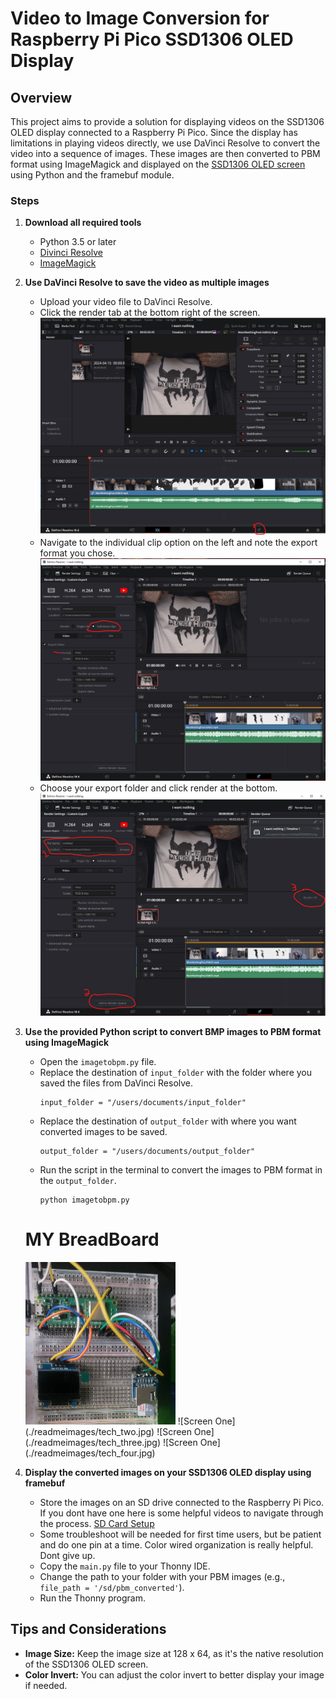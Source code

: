 # Video to Image Conversion for Raspberry Pi Pico SSD1306 OLED Display

## Overview
This project aims to provide a solution for displaying videos on the SSD1306 OLED display connected to a Raspberry Pi Pico. Since the display has limitations in playing videos directly, we use DaVinci Resolve to convert the video into a sequence of images. These images are then converted to PBM format using ImageMagick and displayed on the [SSD1306 OLED screen](https://esphome.io/components/display/ssd1306.html) using Python and the framebuf module.

### Steps
1. **Download all required tools**
   - Python 3.5 or later
   - [Divinci Resolve](https://www.blackmagicdesign.com/products/davinciresolve)
   - [ImageMagick](https://imagemagick.org/index.php)

2. **Use DaVinci Resolve to save the video as multiple images**
   - Upload your video file to DaVinci Resolve.
   - Click the render tab at the bottom right of the screen.
   ![Screen One](./readmeimages/screen_one.png)
   - Navigate to the individual clip option on the left and note the export format you chose.
   ![Screen Two](./readmeimages/screen_two.png)
   - Choose your export folder and click render at the bottom.
   ![Screen Three](./readmeimages/screen_three.png)

3. **Use the provided Python script to convert BMP images to PBM format using ImageMagick**
   - Open the `imagetobpm.py` file.
   - Replace the destination of `input_folder` with the folder where you saved the files from DaVinci Resolve.
     ```
     input_folder = "/users/documents/input_folder"
     ```
   - Replace the destination of `output_folder` with where you want converted images to be saved.
     ```
     output_folder = "/users/documents/output_folder"
     ```
   - Run the script in the terminal to convert the images to PBM format in the `output_folder`.
     ```
     python imagetobpm.py
     ```
   # MY BreadBoard

   <img src="./readmeimages/tech_one.jpg" width="50%">
    ![Screen One](./readmeimages/tech_two.jpg)
    ![Screen One](./readmeimages/tech_three.jpg)
    ![Screen One](./readmeimages/tech_four.jpg)
   


   
5. **Display the converted images on your SSD1306 OLED display using framebuf**
   - Store the images on an SD drive connected to the Raspberry Pi Pico. If you dont have one here is some helpful videos to navigate through the process. [SD Card Setup](https://www.youtube.com/watch?v=PSjzymhL4I0&t=780s)
   - Some troubleshoot will be needed for first time users, but be patient and do one pin at a time. Color wired organization is really helpful. Dont give up.
   - Copy the `main.py` file to your Thonny IDE.
   - Change the path to your folder with your PBM images (e.g., `file_path = '/sd/pbm_converted'`).
   - Run the Thonny program.

## Tips and Considerations
- **Image Size:** Keep the image size at 128 x 64, as it's the native resolution of the SSD1306 OLED screen.
- **Color Invert:** You can adjust the color invert to better display your image if needed.
